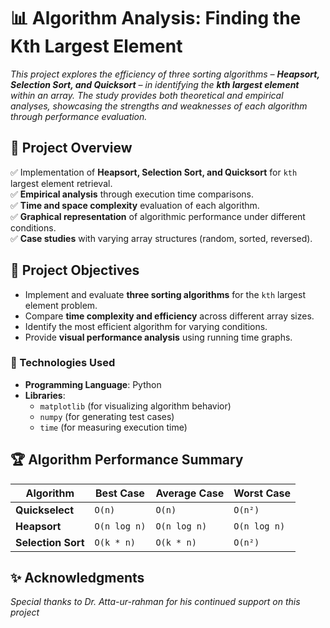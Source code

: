 # 📊 Algorithm Analysis: Finding the Kth Largest Element

*This project explores the efficiency of three sorting algorithms – **Heapsort, Selection Sort, and Quicksort** – in identifying the **kth largest element** within an array. The study provides both theoretical and empirical analyses, showcasing the strengths and weaknesses of each algorithm through performance evaluation.*

## 📜 Project Overview

✅ Implementation of **Heapsort, Selection Sort, and Quicksort** for `kth` largest element retrieval.  
✅ **Empirical analysis** through execution time comparisons.  
✅ **Time and space complexity** evaluation of each algorithm.  
✅ **Graphical representation** of algorithmic performance under different conditions.  
✅ **Case studies** with varying array structures (random, sorted, reversed).  


## 🔬 Project Objectives

- Implement and evaluate **three sorting algorithms** for the `kth` largest element problem.
- Compare **time complexity and efficiency** across different array sizes.
- Identify the most efficient algorithm for varying conditions.
- Provide **visual performance analysis** using running time graphs.


### 🔧 Technologies Used

- **Programming Language**: Python  
- **Libraries**:
  - `matplotlib` (for visualizing algorithm behavior)
  - `numpy` (for generating test cases)
  - `time` (for measuring execution time)

## 🏆 Algorithm Performance Summary

| Algorithm        | Best Case      | Average Case   | Worst Case     |
|-----------------|---------------|---------------|---------------|
| **Quickselect** | `O(n)`         | `O(n)`        | `O(n²)`       |
| **Heapsort**    | `O(n log n)`   | `O(n log n)`  | `O(n log n)`  |
| **Selection Sort** | `O(k * n)` | `O(k * n)`    | `O(n²)`       |

## ✨ Acknowledgments
*Special thanks to Dr. Atta-ur-rahman for his continued support on this project*
